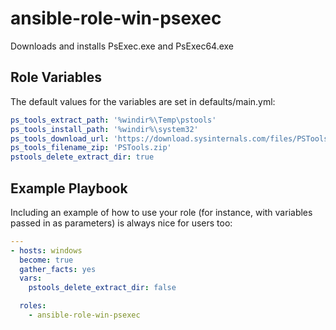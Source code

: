 ansible-role-win-psexec
=========

Downloads and installs PsExec.exe and PsExec64.exe

Role Variables
--------------

The default values for the variables are set in defaults/main.yml:

```yaml
ps_tools_extract_path: '%windir%\Temp\pstools'
ps_tools_install_path: '%windir%\system32'
ps_tools_download_url: 'https://download.sysinternals.com/files/PSTools.zip'
ps_tools_filename_zip: 'PSTools.zip'
pstools_delete_extract_dir: true
```

Example Playbook
----------------

Including an example of how to use your role (for instance, with variables passed in as parameters) is always nice for users too:

```yaml
---
- hosts: windows
  become: true
  gather_facts: yes
  vars:
    pstools_delete_extract_dir: false

  roles:
    - ansible-role-win-psexec
```
